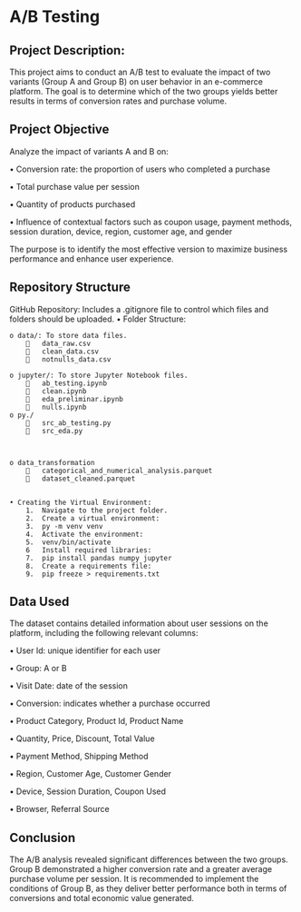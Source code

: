 # A/B Testing  

## Project Description:

This project aims to conduct an A/B test to evaluate the impact of two variants (Group A and Group B) on user behavior in an e-commerce platform. The goal is to determine which of the two groups yields better results in terms of conversion rates and purchase volume.

## Project Objective

Analyze the impact of variants A and B on:

•	Conversion rate: the proportion of users who completed a purchase

•	Total purchase value per session

•	Quantity of products purchased

•	Influence of contextual factors such as coupon usage, payment methods, session duration, device, region, customer age, and gender

The purpose is to identify the most effective version to maximize business performance and enhance user experience.
## Repository Structure
GitHub Repository: Includes a .gitignore file to control which files and folders should be uploaded.
• Folder Structure:

    o data/: To store data files. 
        	data_raw.csv
        	clean_data.csv
        	notnulls_data.csv
        
    o jupyter/: To store Jupyter Notebook files. 
        	ab_testing.ipynb
        	clean.ipynb
        	eda_preliminar.ipynb
        	nulls.ipynb
    o py./ 
        	src_ab_testing.py
        	src_eda.py
        
            

    o data_transformation
        	categorical_and_numerical_analysis.parquet   
        	dataset_cleaned.parquet    
       

    • Creating the Virtual Environment:
        1.	Navigate to the project folder.
        2.	Create a virtual environment: 
        3.	py -m venv venv
        4.	Activate the environment: 
        5.	venv/bin/activate
        6   Install required libraries: 
        7.	pip install pandas numpy jupyter
        8.	Create a requirements file: 
        9.	pip freeze > requirements.txt

## Data Used

The dataset contains detailed information about user sessions on the platform, including the following relevant columns:

•	User Id: unique identifier for each user

•	Group: A or B

•	Visit Date: date of the session

•	Conversion: indicates whether a purchase occurred

•	Product Category, Product Id, Product Name

•	Quantity, Price, Discount, Total Value

•	Payment Method, Shipping Method

•	Region, Customer Age, Customer Gender

•	Device, Session Duration, Coupon Used

•	Browser, Referral Source

## Conclusion

The A/B analysis revealed significant differences between the two groups.
Group B demonstrated a higher conversion rate and a greater average purchase volume per session.
It is recommended to implement the conditions of Group B, as they deliver better performance both in terms of conversions and total economic value generated.

